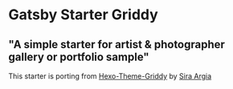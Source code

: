 # Gatsby Starter Griddy

## "A simple starter for artist & photographer gallery or portfolio sample"

This starter is porting from [Hexo-Theme-Griddy](https://github.com/sira313/hexo-theme-griddy) by [Sira Argia](http://aflasio.netlify.com/)